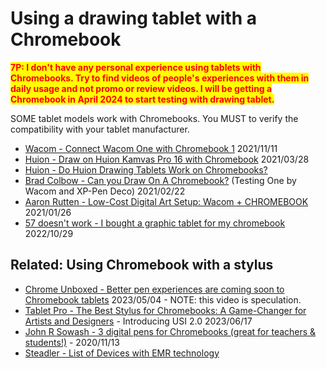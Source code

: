 # Using a drawing tablet with a Chromebook

<mark style="color:red;">**7P: I don't have any personal experience using tablets with Chromebooks. Try to find videos of people's experiences with them in daily usage and not promo or review videos. I will be getting a Chromebook in April 2024 to start testing with drawing tablet.**</mark>&#x20;

SOME tablet models work with Chromebooks. You MUST to verify the compatibility with your tablet manufacturer.

* [Wacom - Connect Wacom One with Chromebook 1](https://www.youtube.com/watch?v=6-TQN7S0yes) 2021/11/11
* [Huion - Draw on Huion Kamvas Pro 16 with Chromebook](https://www.youtube.com/watch?v=twoB3GBHTSM) 2021/03/28&#x20;
* [Huion - Do Huion Drawing Tablets Work on Chromebooks?](https://store.huion.com/posts/do-huion-drawing-tablets-work-on-chromebooks) &#x20;
* [Brad Colbow - Can you Draw On A Chromebook?](https://www.youtube.com/watch?v=dWvY7pwVrBA) (Testing One by Wacom and XP-Pen Deco) 2021/02/22
* [Aaron Rutten - Low-Cost Digital Art Setup: Wacom + CHROMEBOOK](https://www.youtube.com/watch?v=O7ciUtNE\_uw) 2021/01/26&#x20;
* [57 doesn't work - I bought a graphic tablet for my chromebook](https://www.youtube.com/watch?v=qHFJhy19pl8) 2022/10/29

## Related: Using Chromebook with a stylus

* [Chrome Unboxed - Better pen experiences are coming soon to Chromebook tablets](https://www.youtube.com/watch?v=GAHxEvu8-d4) 2023/05/04 - NOTE: this video is speculation.
* [Tablet Pro - The Best Stylus for Chromebooks: A Game-Changer for Artists and Designers](https://www.youtube.com/watch?v=366A8Kx9-hI) - Introducing USI 2.0 2023/06/17
* [John R Sowash - 3 digital pens for Chromebooks (great for teachers & students!)](https://www.youtube.com/watch?v=FOU4fwq0njQ) - 2020/11/13
* [Steadler - List of Devices with EMR technology ](https://e.staedtlercdn.com/fileadmin/user\_upload/Product/PDF/Compatibility\_Noris\_digital.1598339239.pdf)
